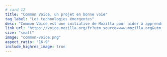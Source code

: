 ```yaml
---
# card 12
title: "Common Voice, un projet en bonne voie"
tag_label: "Les technologies émergentes"
desc: "Common Voice est une initiative de Mozilla pour aider à apprendre aux machines comment les humains parlent vraiment."
link_url: "https://voice.mozilla.org/fr?utm_source=www.mozilla.org&utm_medium=referral&utm_campaign=homepage&utm_content=card"
size: "small"
image: "common-voice.png"
aspect_ratio: "16-9"
include_highres_image: true
---
```

